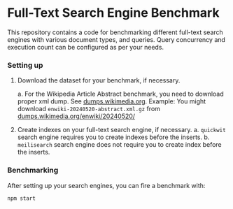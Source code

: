 # Full-Text Search Engine Benchmark

This repository contains a code for benchmarking different full-text search engines with various document types, and queries. Query concurrency and execution count can be configured as per your needs.

### Setting up

1. Download the dataset for your benchmark, if necessary.

   a. For the Wikipedia Article Abstract benchmark, you need to download proper xml dump. See [dumps.wikimedia.org](https://dumps.wikimedia.org/).
   Example: You might download `enwiki-20240520-abstract.xml.gz` from [dumps.wikimedia.org/enwiki/20240520/](https://dumps.wikimedia.org/enwiki/20240520/)

2. Create indexes on your full-text search engine, if necessary.
   a. `quickwit` search engine requires you to create indexes before the inserts.
   b. `meilisearch` search engine does not require you to create index before the inserts.

### Benchmarking

After setting up your search engines, you can fire a benchmark with:

```shell
npm start
```
